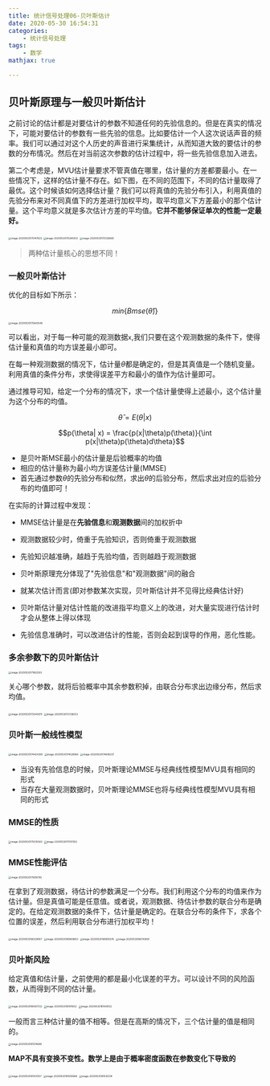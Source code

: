 ```yaml
---
title: 统计信号处理06-贝叶斯估计
date: 2020-05-30 16:54:31
categories:
	- 统计信号处理
tags:
	- 数学
mathjax: true

---
```


## 贝叶斯原理与一般贝叶斯估计

之前讨论的估计都是对要估计的参数不知道任何的先验信息的。但是在真实的情况下，可能对要估计的参数有一些先验的信息。比如要估计一个人这次说话声音的频率。我们可以通过对这个人历史的声音进行采集统计，从而知道大致的要估计的参数的分布情况。然后在对当前这次参数的估计过程中，将一些先验信息加入进去。

第二个考虑是，MVU估计量要求不管真值在哪里，估计量的方差都要最小。在一些情况下，这样的估计量不存在。如下图，在不同的范围下，不同的估计量取得了最优。这个时候该如何选择估计量？我们可以将真值的先验分布引入，利用真值的先验分布来对不同真值下的方差进行加权平均，取平均意义下方差最小的那个估计量。这个平均意义就是多次估计方差的平均值。**它并不能够保证单次的性能一定最好。**

<img src="统计信号处理06-贝叶斯估计/01.png" alt="image-20200530170147823" style="zoom: 33%;" />

<img src="统计信号处理06-贝叶斯估计/02.png" alt="image-20200530170245933" style="zoom:33%;" />

<img src="统计信号处理06-贝叶斯估计/03.png" alt="image-20200530170336680" style="zoom:33%;" />

>  两种估计量核心的思想不同！

### 一般贝叶斯估计

优化的目标如下所示：

$$min\{ Bmse(\hat{\theta})\}$$

<img src="统计信号处理06-贝叶斯估计/04.png" alt="image-20200530170643548" style="zoom:33%;" />

可以看出，对于每一种可能的观测数据`x`,我们只要在这个观测数据的条件下，使得估计量和真值的均方误差最小即可。

在每一种观测数据的情况下，估计量$\hat{\theta}$都是确定的，但是其真值是一个随机变量。利用真值的条件分布，求使得误差平方和最小的值作为估计量即可。

通过推导可知，给定一个分布的情况下，求一个估计量使得上述最小，这个估计量为这个分布的均值。

$$\hat{\theta} = E(\theta|x)$$

$$p(\theta| x) = \frac{p(x|\theta)p(\theta)}{\int p(x|\theta)p(\theta)d\theta}$$

- 是贝叶斯MSE最小的估计量是后验概率的均值
- 相应的估计量称为最小均方误差估计量(MMSE)
- 首先通过参数$\theta$的先验分布和似然，求出$\theta$的后验分布，然后求出对应的后验分布的均值即可！

在实际的计算过程中发现：

- MMSE估计量是在**先验信息**和**观测数据**间的加权折中
- 观测数据较少时，倚重于先验知识，否则倚重于观测数据
- 先验知识越准确，越趋于先验均值，否则越趋于观测数据
- 贝叶斯原理充分体现了"先验信息"和"观测数据"间的融合

- 就某次估计而言(即对参数某次实现，贝叶斯估计并不见得比经典估计好)
- 贝叶斯估计量对估计性能的改进指平均意义上的改进，对大量实现进行估计时才会从整体上得以体现
- 先验信息准确时，可以改进估计的性能，否则会起到误导的作用，恶化性能。

### 多余参数下的贝叶斯估计

<img src="统计信号处理06-贝叶斯估计/05.png" alt="image-20200530171852593" style="zoom:33%;" />

关心哪个参数，就将后验概率中其余参数积掉，由联合分布求出边缘分布，然后求均值。

<img src="统计信号处理06-贝叶斯估计/06.png" alt="image-20200530172045970" style="zoom:33%;" />

<img src="统计信号处理06-贝叶斯估计/07.png" alt="image-20200530172138253" style="zoom:33%;" />

### 贝叶斯一般线性模型

<img src="统计信号处理06-贝叶斯估计/08.png" alt="image-20200530174424399" style="zoom:33%;" />

<img src="统计信号处理06-贝叶斯估计/09.png" alt="image-20200530174528566" style="zoom:33%;" />

<img src="统计信号处理06-贝叶斯估计/10.png" alt="image-20200530174608237" style="zoom:33%;" />

- 当没有先验信息的时候，贝叶斯理论MMSE与经典线性模型MVU具有相同的形式
- 当存在大量观测数据时，贝叶斯理论MMSE也将与经典线性模型MVU具有相同的形式

### MMSE的性质

<img src="统计信号处理06-贝叶斯估计/11.png" alt="image-20200530175035563" style="zoom:33%;" />

<img src="统计信号处理06-贝叶斯估计/12.png" alt="image-20200530175101352" style="zoom:33%;" />

### MMSE性能评估

<img src="统计信号处理06-贝叶斯估计/13.png" alt="image-20200530175616785" style="zoom: 33%;" />

在拿到了观测数据，待估计的参数满足一个分布。我们利用这个分布的均值来作为估计量。但是真值可能是任意值。或者说，观测数据、待估计参数的联合分布是确定的。在给定观测数据的条件下，估计量是确定的。在联合分布的条件下，求各个位置的误差，然后利用联合分布进行加权平均！

<img src="统计信号处理06-贝叶斯估计/14.png" alt="image-20200530180238167" style="zoom:33%;" />

<img src="统计信号处理06-贝叶斯估计/15.png" alt="image-20200530180609853" style="zoom:33%;" />



<img src="统计信号处理06-贝叶斯估计/16.png" alt="image-20200530180655576" style="zoom:33%;" />

<img src="统计信号处理06-贝叶斯估计/17.png" alt="image-20200530180743691" style="zoom:33%;" />

### 贝叶斯风险

给定真值和估计量，之前使用的都是最小化误差的平方。可以设计不同的风险函数，从而得到不同的估计量。

<img src="统计信号处理06-贝叶斯估计/18.png" alt="image-20200530180931722" style="zoom:33%;" />

<img src="统计信号处理06-贝叶斯估计/19.png" alt="image-20200530181011652" style="zoom:33%;" />



<img src="统计信号处理06-贝叶斯估计/20.png" alt="image-20200530181049122" style="zoom:33%;" />



一般而言三种估计量的值不相等。但是在高斯的情况下，三个估计量的值是相同的。

<img src="统计信号处理06-贝叶斯估计/21.png" alt="image-20200530181214698" style="zoom:33%;" />



**MAP不具有变换不变性。数学上是由于概率密度函数在参数变化下导致的**

<img src="统计信号处理06-贝叶斯估计/22.png" alt="image-20200530181431357" style="zoom:33%;" />



<img src="统计信号处理06-贝叶斯估计/23.png" alt="image-20200530181500668" style="zoom:33%;" />

<img src="统计信号处理06-贝叶斯估计/24.png" alt="image-20200530181530214" style="zoom:33%;" />





